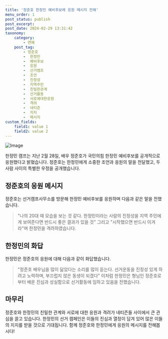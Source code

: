 ```yaml
---
title: '정준호 한정민 예비후보에 응원 메시지 전해'
menu_order: 1
post_status: publish
post_excerpt: 
post_date: 2024-02-29 13:31:42
taxonomy:
    category:
        - 연예
    post_tag:
        - 정준호
        -  한정민
        -  예비후보
        -  응원
        -  선거캠프
        -  조언
        -  진정성
        -  지역주민
        -  친밀한관계
        -  선거활동
        -  서로에대한응원
        -  격려
        -  네티즌
        -  지지
        -  메시지
custom_fields:
    field1: value 1
    field2: value 2
---
```


![Image](https://mimgnews.pstatic.net/image/609/2024/02/29/202402290725592410_1_20240229072702239.jpeg?type=w540)

한정민 캠프는 지난 2월 28일, 배우 정준호가 국민의힘 한정민 예비후보를 공개적으로 응원했다고 밝혔습니다. 정준호는 한정민에게 소중한 조언과 응원의 말을 전달했고, 두 사람 사이의 특별한 우정을 공개했습니다.
## 정준호의 응원 메시지
정준호는 선거캠프사무소를 방문해 한정민 예비후보를 응원하며 다음과 같은 말을 전했습니다.
> "나의 20대 때 모습을 보는 것 같다. 한정민이라는 사람의 진정성을 지역 주민에게 보여준다면 반드시 좋은 결과가 있을 것"
그리고 "시작했으면 반드시 이겨라"며 한정민을 격려하였습니다.
## 한정민의 화답
한정민은 정준호의 응원에 대해 다음과 같이 화답했습니다.
> "정준호 배우님을 많이 닮았다는 소리를 많이 듣는다. 선거운동을 진정성 있게 하려고 노력하며, 부끄럽지 않은 동생이 되겠다"
이처럼 한정민은 형님인 정준호로부터 배운 진심과 성실함으로 선거활동에 임하고 있음을 전했습니다.
## 마무리
정준호와 한정민의 친밀한 관계와 서로에 대한 응원과 격려가 네티즌들 사이에서 큰 관심을 끌고 있습니다. 한정민의 선거 캠페인은 이들의 진심과 열정이 담겨 있어 많은 이들의 지지를 받을 것으로 기대됩니다. 함께 정준호와 한정민에게 응원의 메시지를 전해봅시다!
